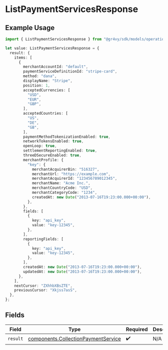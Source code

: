 # ListPaymentServicesResponse

## Example Usage

```typescript
import { ListPaymentServicesResponse } from "@gr4vy/sdk/models/operations";

let value: ListPaymentServicesResponse = {
  result: {
    items: [
      {
        merchantAccountId: "default",
        paymentServiceDefinitionId: "stripe-card",
        method: "dana",
        displayName: "Stripe",
        position: 1,
        acceptedCurrencies: [
          "USD",
          "EUR",
          "GBP",
        ],
        acceptedCountries: [
          "US",
          "DE",
          "GB",
        ],
        paymentMethodTokenizationEnabled: true,
        networkTokensEnabled: true,
        openLoop: true,
        settlementReportingEnabled: true,
        threeDSecureEnabled: true,
        merchantProfile: {
          "key": {
            merchantAcquirerBin: "516327",
            merchantUrl: "https://example.com",
            merchantAcquirerId: "123456789012345",
            merchantName: "Acme Inc.",
            merchantCountryCode: "USD",
            merchantCategoryCode: "1234",
            createdAt: new Date("2013-07-16T19:23:00.000+00:00"),
          },
        },
        fields: [
          {
            key: "api_key",
            value: "key-12345",
          },
        ],
        reportingFields: [
          {
            key: "api_key",
            value: "key-12345",
          },
        ],
        createdAt: new Date("2013-07-16T19:23:00.000+00:00"),
        updatedAt: new Date("2013-07-16T19:23:00.000+00:00"),
      },
    ],
    nextCursor: "ZXhhbXBsZTE",
    previousCursor: "Xkjss7asS",
  },
};
```

## Fields

| Field                                                                                      | Type                                                                                       | Required                                                                                   | Description                                                                                |
| ------------------------------------------------------------------------------------------ | ------------------------------------------------------------------------------------------ | ------------------------------------------------------------------------------------------ | ------------------------------------------------------------------------------------------ |
| `result`                                                                                   | [components.CollectionPaymentService](../../models/components/collectionpaymentservice.md) | :heavy_check_mark:                                                                         | N/A                                                                                        |